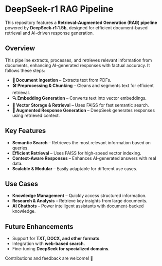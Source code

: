 # **DeepSeek-r1 RAG Pipeline**  

This repository features a **Retrieval-Augmented Generation (RAG) pipeline** powered by **DeepSeek-r1:1.5b**, designed for efficient document-based retrieval and AI-driven response generation.  

## **Overview**  
This pipeline extracts, processes, and retrieves relevant information from documents, enhancing AI-generated responses with factual accuracy. It follows these steps:  

- **📄 Document Ingestion** – Extracts text from PDFs.  
- **🛠 Preprocessing & Chunking** – Cleans and segments text for efficient retrieval.  
- **🔍 Embedding Generation** – Converts text into vector embeddings.  
- **📂 Vector Storage & Retrieval** – Uses FAISS for fast semantic search.  
- **🤖 Augmented Response Generation** – DeepSeek generates responses using retrieved context.  

## **Key Features**  
- **Semantic Search** – Retrieves the most relevant information based on queries.  
- **Efficient Retrieval** – Uses FAISS for high-speed vector indexing.  
- **Context-Aware Responses** – Enhances AI-generated answers with real data.  
- **Scalable & Modular** – Easily adaptable for different use cases.  

## **Use Cases**  
- **Knowledge Management** – Quickly access structured information.  
- **Research & Analysis** – Retrieve key insights from large documents.  
- **AI Chatbots** – Power intelligent assistants with document-backed knowledge.  

## **Future Enhancements**  
- Support for **TXT, DOCX, and other formats**.  
- Integration with **web-based search**.  
- Fine-tuning **DeepSeek for specialized domains**.  

Contributions and feedback are welcome! 🚀
